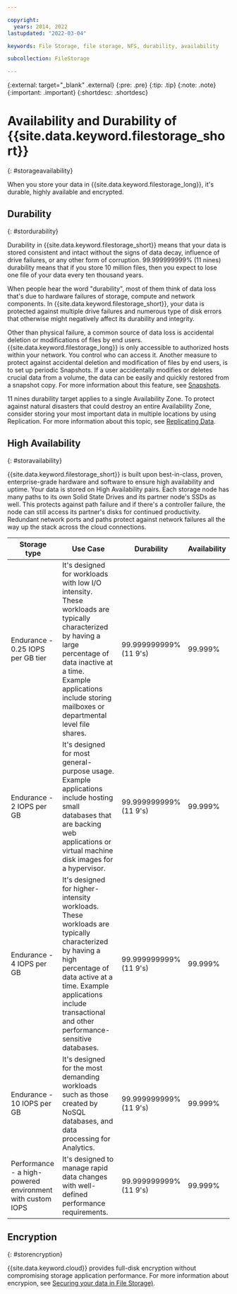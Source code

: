 ```yaml
---

copyright:
  years: 2014, 2022
lastupdated: "2022-03-04"

keywords: File Storage, file storage, NFS, durability, availability

subcollection: FileStorage

---
```

{:external: target="_blank" .external}
{:pre: .pre}
{:tip: .tip}
{:note: .note}
{:important: .important}
{:shortdesc: .shortdesc}

# Availability and Durability of {{site.data.keyword.filestorage_short}}
{: #storageavailability}

When you store your data in {{site.data.keyword.filestorage_long}}, it's durable, highly available and encrypted. 

## Durability
{: #stordurability}

Durability in {{site.data.keyword.filestorage_short}} means that your data is stored consistent and intact without the signs of data decay, influence of drive failures, or any other form of corruption. 99.999999999% (11 nines) durability means that if you store 10 million files, then you expect to lose one file of your data every ten thousand years.

When people hear the word "durability", most of them think of data loss that's due to hardware failures of storage, compute and network components. In {{site.data.keyword.filestorage_short}}, your data is protected against multiple drive failures and numerous type of disk errors that otherwise might negatively affect its durability and integrity.

Other than physical failure, a common source of data loss is accidental deletion or modifications of files by end users. {{site.data.keyword.filestorage_long}} is only accessible to authorized hosts within your network. You control who can access it. Another measure to protect against accidental deletion and modification of files by end users, is to set up periodic Snapshots. If a user accidentally modifies or deletes crucial data from a volume, the data can be easily and quickly restored from a snapshot copy. For more information about this feature, see [Snapshots](/docs/FileStorage?topic=FileStorage-snapshot).

11 nines durability target applies to a single Availability Zone. To protect against natural disasters that could destroy an entire Availability Zone, consider storing your most important data in multiple locations by using Replication. For more information about this topic, see [Replicating Data](/docs/FileStorage?topic=FileStorage-replicatio).

## High Availability
{: #storavailability}

{{site.data.keyword.filestorage_short}} is built upon best-in-class, proven, enterprise-grade hardware and software to ensure high availability and uptime. Your data is stored on High Availability pairs. Each storage node has many paths to its own Solid State Drives and its partner node's SSDs as well. This protects against path failure and if there's a controller failure, the node can still access its partner's disks for continued productivity. Redundant network ports and paths protect against network failures all the way up the stack across the cloud connections.

| Storage type | Use Case | Durability | Availability |
|--------------|----------|------------|--------------|
| Endurance -  0.25 IOPS per GB tier  |  It's designed for workloads with low I/O intensity. These workloads are typically characterized by having a large percentage of data inactive at a time. Example applications include storing mailboxes or departmental level file shares. | 99.999999999% (11 9's) | 99.999%       |
| Endurance - 2 IOPS per GB | It's designed for most general-purpose usage. Example applications include hosting small databases that are backing web applications or virtual machine disk images for a hypervisor.| 99.999999999% (11 9's) | 99.999% |
| Endurance - 4 IOPS per GB| It's designed for higher-intensity workloads. These workloads are typically characterized by having a high percentage of data active at a time. Example applications include transactional and other performance-sensitive databases. | 99.999999999% (11 9's) | 99.999% |
| Endurance - 10 IOPS per GB| It's designed for the most demanding workloads such as those created by NoSQL databases, and data processing for Analytics. | 99.999999999% (11 9's) | 99.999% |
| Performance - a high-powered environment with custom IOPS | It's designed to manage rapid data changes with well-defined performance requirements. | 99.999999999% (11 9's) | 99.999% |

## Encryption
{: #storencryption}

{{site.data.keyword.cloud}} provides full-disk encryption without compromising storage application performance. For more information about encrypion, see [Securing your data in File Storage)](/docs/FileStorage?topic=FileStorage-mng-data).
